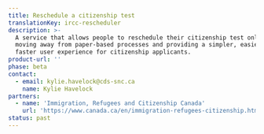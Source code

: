 ```yaml
---
title: Reschedule a citizenship test
translationKey: ircc-rescheduler
description: >-
  A service that allows people to reschedule their citizenship test online,
  moving away from paper-based processes and providing a simpler, easier and
  faster user experience for citizenship applicants.
product-url: ''
phase: beta
contact:
  - email: kylie.havelock@cds-snc.ca
    name: Kylie Havelock
partners:
  - name: 'Immigration, Refugees and Citizenship Canada'
    url: 'https://www.canada.ca/en/immigration-refugees-citizenship.html'
status: past
---
```


